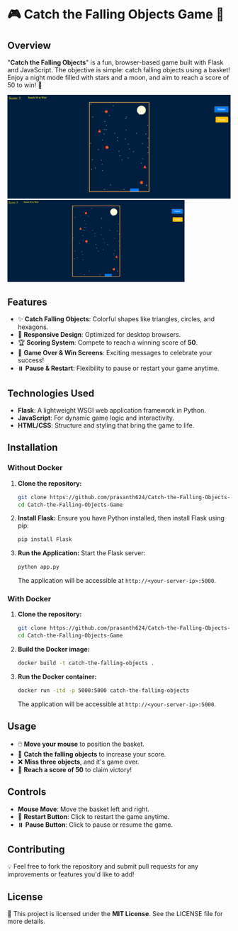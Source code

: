 # 🎮 Catch the Falling Objects Game 🌌

## Overview
"**Catch the Falling Objects**" is a fun, browser-based game built with Flask and JavaScript. The objective is simple: catch falling objects using a basket! Enjoy a night mode filled with stars and a moon, and aim to reach a score of 50 to win! 🌟

![Game Screenshot](Game-screenshot.png)
<img src="Game-screenshot.png" alt="Game Screenshot" width="400"/>

## Features
- ✨ **Catch Falling Objects**: Colorful shapes like triangles, circles, and hexagons.
- 📱 **Responsive Design**: Optimized for desktop browsers.
- 🏆 **Scoring System**: Compete to reach a winning score of **50**.
- 🎉 **Game Over & Win Screens**: Exciting messages to celebrate your success!
- ⏸️ **Pause & Restart**: Flexibility to pause or restart your game anytime.

## Technologies Used
- **Flask**: A lightweight WSGI web application framework in Python.
- **JavaScript**: For dynamic game logic and interactivity.
- **HTML/CSS**: Structure and styling that bring the game to life.

## Installation

### Without Docker
1. **Clone the repository:**
   ```bash
   git clone https://github.com/prasanth624/Catch-the-Falling-Objects-Game.git
   cd Catch-the-Falling-Objects-Game
   ```

2. **Install Flask:**
   Ensure you have Python installed, then install Flask using pip:
   ```bash
   pip install Flask
   ```

3. **Run the Application:**
   Start the Flask server:
   ```bash
   python app.py
   ```

   The application will be accessible at `http://<your-server-ip>:5000`.

### With Docker
1. **Clone the repository:**
   ```bash
   git clone https://github.com/prasanth624/Catch-the-Falling-Objects-Game.git
   cd Catch-the-Falling-Objects-Game
   ```

2. **Build the Docker image:**
   ```bash
   docker build -t catch-the-falling-objects .
   ```

3. **Run the Docker container:**
   ```bash
   docker run -itd -p 5000:5000 catch-the-falling-objects
   ```

   The application will be accessible at `http://<your-server-ip>:5000`.

## Usage
- 🖱️ **Move your mouse** to position the basket.
- 🌠 **Catch the falling objects** to increase your score.
- ❌ **Miss three objects**, and it's game over.
- 🎯 **Reach a score of 50** to claim victory!

## Controls
- **Mouse Move**: Move the basket left and right.
- 🔄 **Restart Button**: Click to restart the game anytime.
- ⏸️ **Pause Button**: Click to pause or resume the game.

## Contributing
💡 Feel free to fork the repository and submit pull requests for any improvements or features you'd like to add!

## License
📜 This project is licensed under the **MIT License**. See the LICENSE file for more details.
